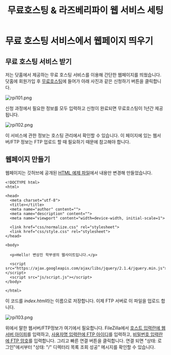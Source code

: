 ﻿---
layout: post
title: 무료호스팅 & 라즈베리파이 웹 서비스 세팅
published: true
---
# 무료 호스팅 서비스에서 웹페이지 띄우기
## 무료 호스팅 서비스 받기
저는 닷홈에서 제공하는 무료 호스팅 서비스를 이용해 간단한 웹페이지를 띄웠습니다. 
닷홈에 회원가입 후 [무료호스팅](https://www.dothome.co.kr/web/free/index.php)에 들어가 아래 사진과 같은 신청하기 버튼을 클릭합니다. 

![rpi101.png]({{site.baseurl}}/images/rpi101.png)

신청 과정에서 필요한 정보를 모두 입력하고 신청이 완료되면 무료호스팅이 1년간 제공됩니다.

![rpi102.png]({{site.baseurl}}/images/rpi102.png)

이 서비스에 관한 정보는 호스팅 관리에서 확인할 수 있습니다. 이 페이지에 있는 웹서버/FTP 정보는 FTP 업로드 할 때 필요하기 때문에 참고해야 합니다. 

## 웹페이지 만들기
웹페이지는 깃허브에 공개된 [HTML 예제 파일](https://gist.github.com/taniarascia/d0308ff82a1d4344a904)에서 내용만 변경해 만들었습니다.

    <!DOCTYPE html>
    <html>
    
    <head>
      <meta charset="utf-8">
      <title></title>
      <meta name="author" content="">
      <meta name="description" content="">
      <meta name="viewport" content="width=device-width, initial-scale=1">
    
      <link href="css/normalize.css" rel="stylesheet">
      <link href="css/style.css" rel="stylesheet">
    </head>
    
    <body>
    
      <p>Hello! 변상진 학부생의 웹사이트입니다.</p>
    
      <script src="https://ajax.googleapis.com/ajax/libs/jquery/2.1.4/jquery.min.js"></script>
      <script src="js/script.js"></script>
    </body>
    
    </html>

이 코드를 *index.html*라는 이름으로 저장합니다. 이제 FTP 서버로 이 파일을 업로드 합니다. 

![rpi103.png]({{site.baseurl}}/images/rpi103.png)

위에서 말한 웹서버/FTP정보가 여기에서 필요합니다. FileZilla에서 <u>호스트 입력란에 웹서버 아이피</u>를 입력하고, <u>사용자명 입력란에 FTP 아이디</u>를 입력하고, <u>비밀번호 입력란에 FTP 암호</u>를 입력합니다. 그리고 빠른 연결 버튼을 클릭합니다.
연결 되면 "상태: 로그인"에서부터 "상태: "/" 디렉터리 목록 조회 성공" 메시지를 확인할 수 있습니다. 

